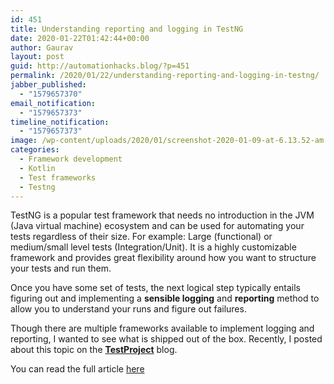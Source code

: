 ```yaml
---
id: 451
title: Understanding reporting and logging in TestNG
date: 2020-01-22T01:42:44+00:00
author: Gaurav
layout: post
guid: http://automationhacks.blog/?p=451
permalink: /2020/01/22/understanding-reporting-and-logging-in-testng/
jabber_published:
  - "1579657370"
email_notification:
  - "1579657373"
timeline_notification:
  - "1579657373"
image: /wp-content/uploads/2020/01/screenshot-2020-01-09-at-6.13.52-am.png
categories:
  - Framework development
  - Kotlin
  - Test frameworks
  - Testng
---
```

TestNG is a popular test framework that needs no introduction in the JVM (Java virtual machine) ecosystem and can be used for automating your tests regardless of their size. For example: Large (functional) or medium/small level tests (Integration/Unit). It is a highly customizable framework and provides great flexibility around how you want to structure your tests and run them.

Once you have some set of tests, the next logical step typically entails figuring out and implementing a **sensible logging** and **reporting** method to allow you to understand your runs and figure out failures.

Though there are multiple frameworks available to implement logging and reporting, I wanted to see what is shipped out of the box. Recently, I posted about this topic on the **[TestProject](https://testproject.io/)** blog.

You can read the full article <a href="https://blog.testproject.io/2020/01/23/testng-reporting-and-logging-built-in-features/" target="_blank" rel="noopener">here</a>